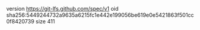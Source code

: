 version https://git-lfs.github.com/spec/v1
oid sha256:5449244732a9635a6215fc1e442e199056be619e0e5421863f501cc0f8420739
size 411
